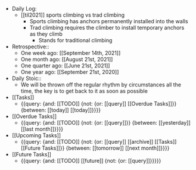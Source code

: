 - Daily Log:
    - [[til2021]] sports climbing vs trad climbing
        - Sports climbing has anchors permanently installed into the walls
        - Trad climbing requires the climber to install temporary anchors as they climb
            - Stands for traditional climbing
- Retrospective::
    - One week ago: [[September 14th, 2021]]
    - One month ago: [[August 21st, 2021]]
    - One quarter ago: [[June 21st, 2021]]
    - One year ago: [[September 21st, 2020]]
- Daily Stoic::
    - We will be thrown off the regular rhythm by circumstances all the time, the key is to get back to it as soon as possible
- [[Tasks]]
    - {{query: {and: [[TODO]] {not: {or: [[query]] [[Overdue Tasks]]}} {between: [[today]] [[today]]}}}}
- [[Overdue Tasks]]
    - {{query: {and: [[TODO]] {not: {or: [[query]]}} {between: [[yesterday]] [[last month]]}}}}
- [[Upcoming Tasks]]
    - {{query: {and: [[TODO]] {not: {or: [[query]] [[archive]] [[Tasks]] [[Future Tasks]]}} {between: [[tomorrow]] [[next month]]}}}}
- [[Future Tasks]]
    - {{query: {and: [[TODO]] [[future]] {not: {or: [[query]]}}}}}
